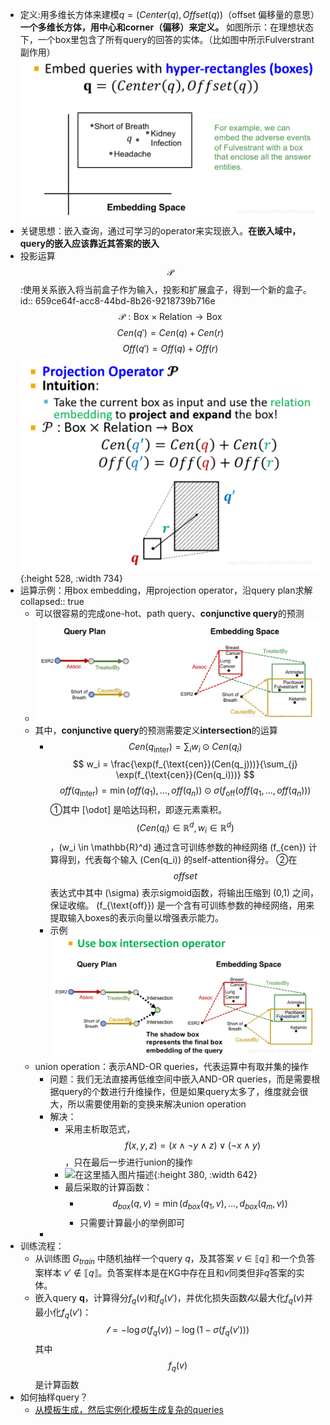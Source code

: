 - 定义:用多维长方体来建模$q = (Center(q), Offset(q))$（offset 偏移量的意思）**一个多维长方体，用中心和corner（偏移）来定义。**
  如图所示：在理想状态下，一个box里包含了所有query的回答的实体。（比如图中所示Fulverstrant副作用）
  ![image.png](../assets/image_1704781323733_0.png)
- 关键思想：嵌入查询，通过可学习的operator来实现嵌入。**在嵌入域中，query的嵌入应该靠近其答案的嵌入**
- 投影运算$$\mathcal{P} $$:使用关系嵌入将当前盒子作为输入，投影和扩展盒子，得到一个新的盒子。
  id:: 659ce64f-acc8-44bd-8b26-9218739b716e
  $$ \mathcal{P} : \text{Box} \times \text{Relation} \rightarrow \text{Box} $$
  $$Cen(q') = Cen(q) + Cen(r) $$
  $$ Off(q') = Off(q) + Off(r) $$
  ![image.png](../assets/image_1704781524763_0.png){:height 528, :width 734}
- 运算示例：用box embedding，用projection operator，沿query plan求解
  collapsed:: true
	- 可以很容易的完成one-hot、path query、**conjunctive query**的预测
	- ![image.png](../assets/image_1704781579911_0.png)
	- 其中，**conjunctive query**的预测需要定义**intersection**的运算
		- $$ Cen(q_{\text{inter}}) = \sum_{i} w_i \odot Cen(q_i) $$
		  $$ w_i = \frac{\exp(f_{\text{cen}}(Cen(q_j)))}{\sum_{j} \exp(f_{\text{cen}}(Cen(q_i)))} $$
		  $$off(q_{\text{inter}}) = \min(off(q_1),\dots,off(q_n)) \odot \sigma(f_{\text{off}}(off(q_1,\dots,off(q_n))) $$
		  ①其中 \[\odot\] 是哈达玛积，即逐元素乘积。 $$(Cen(q_i) \in \mathbb{R}^d, w_i \in \mathbb{R}^d)$$，\(w_i \in \mathbb{R}^d\) 通过含可训练参数的神经网络 \(f_{cen}\) 计算得到，代表每个输入 \(Cen(q_i)\) 的self-attention得分。
		  ②在$$offset$$表达式中其中 \(\sigma\) 表示sigmoid函数，将输出压缩到 (0,1) 之间，保证收缩。 \(f_{\text{off}}\) 是一个含有可训练参数的神经网络，用来提取输入boxes的表示向量以增强表示能力。
		- 示例
		  ![image.png](../assets/image_1704782492300_0.png)
	- union operation：表示AND-OR queries，代表运算中有取并集的操作
		- 问题：我们无法直接再低维空间中嵌入AND-OR queries，而是需要根据query的个数进行升维操作，但是如果query太多了，维度就会很大，所以需要使用新的变换来解决union operation
		- 解决：
			- 采用主析取范式，$$ f(x, y, z) = (x \land \lnot y \land z) \lor (\lnot x \land y) $$，只在最后一步进行union的操作
			- ![在这里插入图片描述](https://img-blog.csdnimg.cn/202107151201053.png?x-oss-process=image/watermark,type_ZmFuZ3poZW5naGVpdGk,shadow_10,text_aHR0cHM6Ly9ibG9nLmNzZG4ubmV0L1BvbGFyaXNSaXNpbmdXYXI=,size_16,color_FFFFFF,t_70){:height 380, :width 642}
			- 最后采取的计算函数：
				- $$d_{box}(q,v)=\min(d_{box}(q_1,v),\dots,d_{box}(q_m,v))$$
				- 只需要计算最小的举例即可
		-
- 训练流程：
	- 从训练图 $G_{train}$ 中随机抽样一个query $q$，及其答案 $v\in\llbracket q\rrbracket$ 和一个负答案样本 $v'\not\in\llbracket q\rrbracket$。负答案样本是在KG中存在且和$v$同类但非$q$答案的实体。
	- 嵌入query $\mathbf{q}$，计算得分$f_q(v)$和$f_q(v')$，并优化损失函数$\mathcal{l}$以最大化$f_q(v)$并最小化$f_q(v')$：
	  $$\mathcal{l}=-\log\sigma\big(f_q(v)\big)-\log(1-\sigma\big(f_q(v')\big))$$
	  其中$$f_q(v)$$是计算函数
- 如何抽样query？
	- [从模板生成，然后实例化模板生成复杂的queries](https://blog.csdn.net/PolarisRisingWar/article/details/118614563#:~:text=%E6%89%80%E6%9C%89anchor%20nodes-,%E5%AE%9E%E4%BE%8B%E5%8C%96query%20template%E7%A4%BA%E4%BE%8B,-%EF%BC%9A%0A%E4%BB%8Equery)